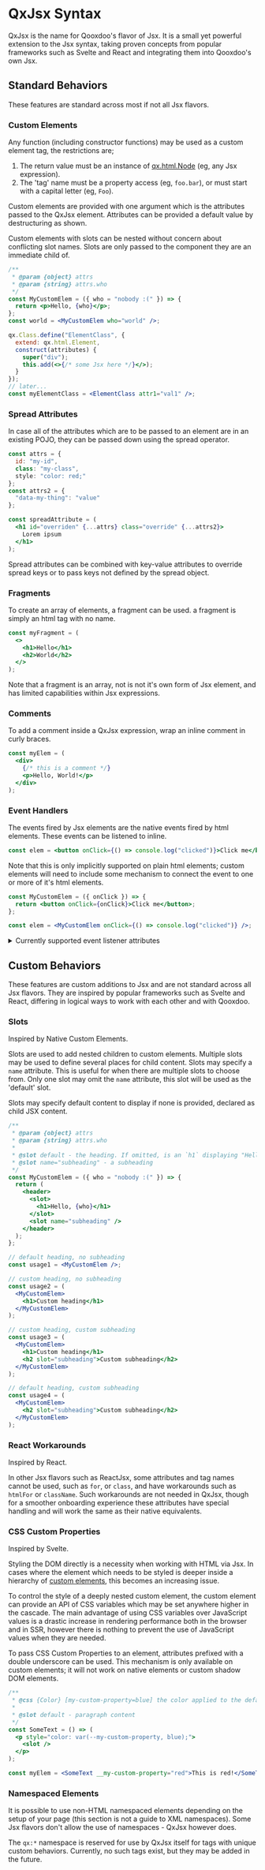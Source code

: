# QxJsx Syntax

QxJsx is the name for Qooxdoo's flavor of Jsx. It is a small yet powerful
extension to the Jsx syntax, taking proven concepts from popular frameworks such
as Svelte and React and integrating them into Qooxdoo's own Jsx.

## Standard Behaviors

These features are standard across most if not all Jsx flavors.

### Custom Elements

Any function (including constructor functions) may be used as a custom element
tag, the restrictions are;

1. The return value must be an instance of [qx.html.Node](apps://apiviewer/#qx.html.Node) (eg, any Jsx expression).
2. The 'tag' name must be a property access (eg, `foo.bar`), or must start with
   a capital letter (eg, `Foo`).

Custom elements are provided with one argument which is the attributes passed to
the QxJsx element. Attributes can be provided a default value by destructuring
as shown.

Custom elements with slots can be nested without concern about conflicting slot
names. Slots are only passed to the component they are an immediate child of.

```jsx
/**
 * @param {object} attrs
 * @param {string} attrs.who
 */
const MyCustomElem = ({ who = "nobody :(" }) => {
  return <p>Hello, {who}</p>;
};
const world = <MyCustomElem who="world" />;
```

```jsx
qx.Class.define("ElementClass", {
  extend: qx.html.Element,
  construct(attributes) {
    super("div");
    this.add(<>{/* some Jsx here */}</>);
  }
});
// later...
const myElementClass = <ElementClass attr1="val1" />;
```

### Spread Attributes

In case all of the attributes which are to be passed to an element are in an
existing POJO, they can be passed down using the spread operator.

```jsx
const attrs = {
  id: "my-id",
  class: "my-class",
  style: "color: red;"
};
const attrs2 = {
  "data-my-thing": "value"
};

const spreadAttribute = (
  <h1 id="overriden" {...attrs} class="override" {...attrs2}>
    Lorem ipsum
  </h1>
);
```

Spread attributes can be combined with key-value attributes to override spread
keys or to pass keys not defined by the spread object.

### Fragments

To create an array of elements, a fragment can be used. a fragment is simply an
html tag with no name.

```jsx
const myFragment = (
  <>
    <h1>Hello</h1>
    <h2>World</h2>
  </>
);
```

Note that a fragment is an array, not is not it's own form of Jsx element, and
has limited capabilities within Jsx expressions.

<!-- TODO: future addition
To use an enhanced fragment with additional behaviors, use the [`qx:fragment`](#qx-fragment)
special element.
-->

### Comments

To add a comment inside a QxJsx expression, wrap an inline comment in curly
braces.

```jsx
const myElem = (
  <div>
    {/* this is a comment */}
    <p>Hello, World!</p>
  </div>
);
```

### Event Handlers

The events fired by Jsx elements are the native events fired by html elements.
These events can be listened to inline.

```jsx
const elem = <button onClick={() => console.log("clicked")}>Click me</button>;
```

Note that this is only implicitly supported on plain html elements; custom
elements will need to include some mechanism to connect the event to one or more
of it's html elements.

```jsx
const MyCustomElem = ({ onClick }) => {
  return <button onClick={onClick}>Click me</button>;
};

const elem = <MyCustomElem onClick={() => console.log("clicked")} />;
```

<details>
  <summary>Currently supported event listener attributes</summary>
  <code>onBlur</code><br/>
  <code>onChange</code><br/>
  <code>onClick</code><br/>
  <code>onContextMenu</code><br/>
  <code>onDoubleClick</code><br/>
  <code>onDrag</code><br/>
  <code>onDragEnd</code><br/>
  <code>onDragEnter</code><br/>
  <code>onDragExit</code><br/>
  <code>onDragLeave</code><br/>
  <code>onDragOver</code><br/>
  <code>onDragStart</code><br/>
  <code>onDrop</code><br/>
  <code>onError</code><br/>
  <code>onFocus</code><br/>
  <code>onInput</code><br/>
  <code>onInvalid</code><br/>
  <code>onKeyDown</code><br/>
  <code>onKeyPress</code><br/>
  <code>onKeyUp</code><br/>
  <code>onLoad</code><br/>
  <code>onMouseDown</code><br/>
  <code>onMouseEnter</code><br/>
  <code>onMouseLeave</code><br/>
  <code>onMouseMove</code><br/>
  <code>onMouseOut</code><br/>
  <code>onMouseOver</code><br/>
  <code>onMouseUp</code><br/>
  <code>onScroll</code><br/>
  <code>onSubmit</code><br/>
  <code>onTouchCancel</code><br/>
  <code>onTouchEnd</code><br/>
  <code>onTouchMove</code><br/>
  <code>onTouchStart</code>
</details>

## Custom Behaviors

These features are custom additions to Jsx and are not standard across all Jsx
flavors. They are inspired by popular frameworks such as Svelte and React,
differing in logical ways to work with each other and with Qooxdoo.

### Slots

Inspired by Native Custom Elements.

Slots are used to add nested children to custom elements. Multiple slots may be
used to define several places for child content.
Slots may specify a `name` attribute. This is useful for when there are multiple
slots to choose from. Only one slot may omit the `name` attribute, this slot
will be used as the 'default' slot.

Slots may specify default content to display if none is provided, declared as
child JSX content.

```jsx
/**
 * @param {object} attrs
 * @param {string} attrs.who
 *
 * @slot default - the heading. If omitted, is an `h1` displaying "Hello, {who}"
 * @slot name="subheading" - a subheading
 */
const MyCustomElem = ({ who = "nobody :(" }) => {
  return (
    <header>
      <slot>
        <h1>Hello, {who}</h1>
      </slot>
      <slot name="subheading" />
    </header>
  );
};

// default heading, no subheading
const usage1 = <MyCustomElem />;

// custom heading, no subheading
const usage2 = (
  <MyCustomElem>
    <h1>Custom heading</h1>
  </MyCustomElem>
);

// custom heading, custom subheading
const usage3 = (
  <MyCustomElem>
    <h1>Custom heading</h1>
    <h2 slot="subheading">Custom subheading</h2>
  </MyCustomElem>
);

// default heading, custom subheading
const usage4 = (
  <MyCustomElem>
    <h2 slot="subheading">Custom subheading</h2>
  </MyCustomElem>
);
```

### React Workarounds

Inspired by React.

In other Jsx flavors such as ReactJsx, some attributes and tag names cannot be
used, such as `for`, or `class`, and have workarounds such as `htmlFor` or
`className`.
Such workarounds are not needed in QxJsx, though for a smoother onboarding
experience these attributes have special handling and will work the same as
their native equivalents.

### CSS Custom Properties

Inspired by Svelte.

Styling the DOM directly is a necessity when working with HTML via Jsx. In cases
where the element which needs to be styled is deeper inside a hierarchy of
[custom elements](#custom-elements), this becomes an increasing issue.

To control the style of a deeply nested custom element, the custom element can
provide an API of CSS variables which may be set anywhere higher in the cascade.
The main advantage of using CSS variables over JavaScript values is a drastic
increase in rendering performance both in the browser and in SSR, however there
is nothing to prevent the use of JavaScript values when they are needed.

To pass CSS Custom Properties to an element, attributes prefixed with a double
underscore can be used. This mechanism is only available on custom elements; it
will not work on native elements or custom shadow DOM elements.

```jsx
/**
 * @css {Color} [my-custom-property=blue] the color applied to the default slot
 *
 * @slot default - paragraph content
 */
const SomeText = () => (
  <p style="color: var(--my-custom-property, blue);">
    <slot />
  </p>
);

const myElem = <SomeText __my-custom-property="red">This is red!</SomeText>;
```

### Namespaced Elements

It is possible to use non-HTML namespaced elements depending on the setup of
your page (this section is not a guide to XML namespaces). Some Jsx flavors
don't allow the use of namespaces - QxJsx however does.

The `qx:*` namespace is reserved for use by QxJsx itself for tags with unique
custom behaviors. Currently, no such tags exist, but they may be added in the
future.

<!-- TODO: future addition
#### Qx:Fragment

...&c
-->
